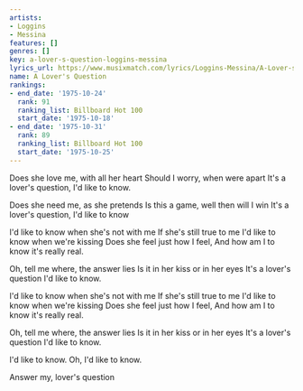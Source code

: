 ```yaml
---
artists:
- Loggins
- Messina
features: []
genres: []
key: a-lover-s-question-loggins-messina
lyrics_url: https://www.musixmatch.com/lyrics/Loggins-Messina/A-Lover-s-Question
name: A Lover's Question
rankings:
- end_date: '1975-10-24'
  rank: 91
  ranking_list: Billboard Hot 100
  start_date: '1975-10-18'
- end_date: '1975-10-31'
  rank: 89
  ranking_list: Billboard Hot 100
  start_date: '1975-10-25'
---
```

Does she love me, with all her heart
Should I worry, when were apart
It's a lover's question, I'd like to know.

Does she need me, as she pretends
Is this a game, well then will I win
It's a lover's question, I'd like to know

I'd like to know when she's not with me
If she's still true to me
I'd like to know when we're kissing
Does she feel just how I feel,
And how am I to know it's really real.

Oh, tell me where, the answer lies
Is it in her kiss or in her eyes
It's a lover's question I'd like to know.

I'd like to know when she's not with me
If she's still true to me
I'd like to know when we're kissing
Does she feel just how I feel,
And how am I to know it's really real.

Oh, tell me where, the answer lies
Is it in her kiss or in her eyes
It's a lover's question I'd like to know.

I'd like to know.
Oh, I'd like to know.

Answer my, lover's question
